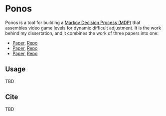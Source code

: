 # Ponos

Ponos is a tool for building a [Markov Decision Process (MDP)](https://en.wikipedia.org/wiki/Markov_decision_process) that assembles video game levels for dynamic difficult adjustment. It is the work behind my dissertation, and it combines the work of three papers into one:

- [Paper](https://bi3mer.github.io/pdf/2021_gram_elites.pdf), [Repo](https://github.com/bi3mer/GramElites)
- [Paper](https://arxiv.org/pdf/2203.05057), [Repo](https://github.com/bi3mer/LinkingLevelSegments)
- [Paper](https://arxiv.org/pdf/2304.13922), [Repo](https://github.com/bi3mer/mdp-level-assembly)

## Usage

TBD

## Cite

TBD